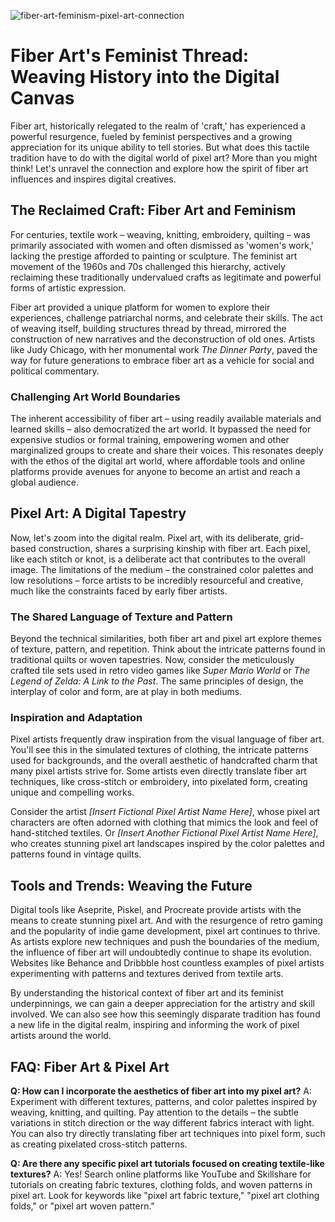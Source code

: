 ![fiber-art-feminism-pixel-art-connection](https://images.pexels.com/photos/33375801/pexels-photo-33375801.jpeg?auto=compress&cs=tinysrgb&fit=crop&h=627&w=1200)

# Fiber Art's Feminist Thread: Weaving History into the Digital Canvas

Fiber art, historically relegated to the realm of 'craft,' has experienced a powerful resurgence, fueled by feminist perspectives and a growing appreciation for its unique ability to tell stories. But what does this tactile tradition have to do with the digital world of pixel art? More than you might think! Let's unravel the connection and explore how the spirit of fiber art influences and inspires digital creatives.

## The Reclaimed Craft: Fiber Art and Feminism

For centuries, textile work – weaving, knitting, embroidery, quilting – was primarily associated with women and often dismissed as 'women's work,' lacking the prestige afforded to painting or sculpture. The feminist art movement of the 1960s and 70s challenged this hierarchy, actively reclaiming these traditionally undervalued crafts as legitimate and powerful forms of artistic expression. 

Fiber art provided a unique platform for women to explore their experiences, challenge patriarchal norms, and celebrate their skills. The act of weaving itself, building structures thread by thread, mirrored the construction of new narratives and the deconstruction of old ones. Artists like Judy Chicago, with her monumental work *The Dinner Party*, paved the way for future generations to embrace fiber art as a vehicle for social and political commentary.

### Challenging Art World Boundaries

The inherent accessibility of fiber art – using readily available materials and learned skills – also democratized the art world. It bypassed the need for expensive studios or formal training, empowering women and other marginalized groups to create and share their voices. This resonates deeply with the ethos of the digital art world, where affordable tools and online platforms provide avenues for anyone to become an artist and reach a global audience.

## Pixel Art: A Digital Tapestry

Now, let's zoom into the digital realm. Pixel art, with its deliberate, grid-based construction, shares a surprising kinship with fiber art. Each pixel, like each stitch or knot, is a deliberate act that contributes to the overall image. The limitations of the medium – the constrained color palettes and low resolutions – force artists to be incredibly resourceful and creative, much like the constraints faced by early fiber artists.

### The Shared Language of Texture and Pattern

Beyond the technical similarities, both fiber art and pixel art explore themes of texture, pattern, and repetition. Think about the intricate patterns found in traditional quilts or woven tapestries. Now, consider the meticulously crafted tile sets used in retro video games like *Super Mario World* or *The Legend of Zelda: A Link to the Past*. The same principles of design, the interplay of color and form, are at play in both mediums.

### Inspiration and Adaptation

Pixel artists frequently draw inspiration from the visual language of fiber art. You'll see this in the simulated textures of clothing, the intricate patterns used for backgrounds, and the overall aesthetic of handcrafted charm that many pixel artists strive for. Some artists even directly translate fiber art techniques, like cross-stitch or embroidery, into pixelated form, creating unique and compelling works.

Consider the artist *[Insert Fictional Pixel Artist Name Here]*, whose pixel art characters are often adorned with clothing that mimics the look and feel of hand-stitched textiles. Or *[Insert Another Fictional Pixel Artist Name Here]*, who creates stunning pixel art landscapes inspired by the color palettes and patterns found in vintage quilts.

## Tools and Trends: Weaving the Future

Digital tools like Aseprite, Piskel, and Procreate provide artists with the means to create stunning pixel art. And with the resurgence of retro gaming and the popularity of indie game development, pixel art continues to thrive. As artists explore new techniques and push the boundaries of the medium, the influence of fiber art will undoubtedly continue to shape its evolution. Websites like Behance and Dribbble host countless examples of pixel artists experimenting with patterns and textures derived from textile arts.

By understanding the historical context of fiber art and its feminist underpinnings, we can gain a deeper appreciation for the artistry and skill involved. We can also see how this seemingly disparate tradition has found a new life in the digital realm, inspiring and informing the work of pixel artists around the world.

## FAQ: Fiber Art & Pixel Art

**Q: How can I incorporate the aesthetics of fiber art into my pixel art?**
A: Experiment with different textures, patterns, and color palettes inspired by weaving, knitting, and quilting. Pay attention to the details – the subtle variations in stitch direction or the way different fabrics interact with light. You can also try directly translating fiber art techniques into pixel form, such as creating pixelated cross-stitch patterns.

**Q: Are there any specific pixel art tutorials focused on creating textile-like textures?**
A: Yes! Search online platforms like YouTube and Skillshare for tutorials on creating fabric textures, clothing folds, and woven patterns in pixel art. Look for keywords like "pixel art fabric texture," "pixel art clothing folds," or "pixel art woven pattern."
